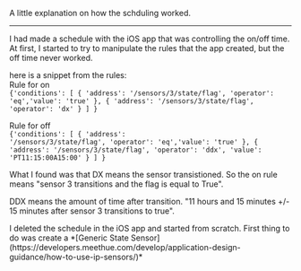 A little explanation on how the schduling worked.
<hr>
<p>I had made a schedule with the iOS app that was controlling the on/off time. At first, 
I started to try to manipulate the rules that the app created, but the off time never worked.</p>

here is a snippet from the rules:<br>
Rule for on<br>
    <code>{'conditions': 
        [
            {
                'address': '/sensors/3/state/flag',
                'operator': 'eq','value': 'true'
            },
            {
                'address': '/sensors/3/state/flag',
                'operator': 'dx'
            }
        ]
    }</code>

Rule for off<br>
    <code>{'conditions': 
        [
            {
                'address': '/sensors/3/state/flag',
                'operator': 'eq','value': 'true'
            },
            {
                'address': '/sensors/3/state/flag',
                'operator': 'ddx',
                'value': 'PT11:15:00A15:00'
            }
        ]
    }</code>

<p>What I found was that DX means the sensor transistioned. So the on rule means "sensor 3 transitions and the flag is equal to True".</p>
<p>DDX means the amount of time after transition. "11 hours and 15 minutes +/- 15 minutes after sensor 3 transitions to true".</p>
<p>I deleted the schedule in the iOS app and started from scratch. First thing to do was create a *[Generic State Sensor](https://developers.meethue.com/develop/application-design-guidance/how-to-use-ip-sensors/)*</p>
